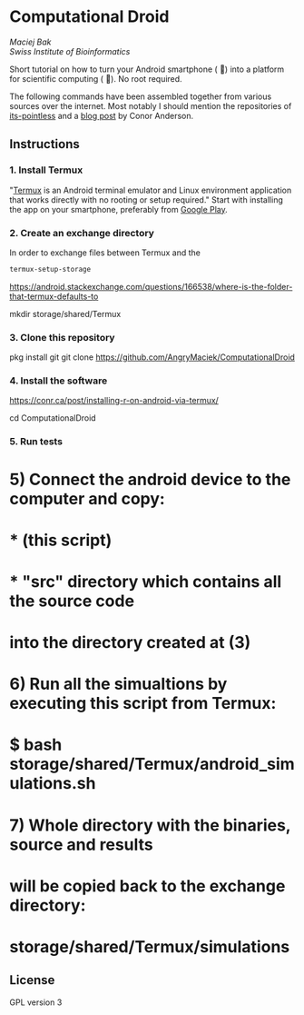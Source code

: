 # Computational Droid
*Maciej Bak*  
*Swiss Institute of Bioinformatics*

Short tutorial on how to turn your Android smartphone ( :iphone:) into a platform for scientific computing ( :robot:). 
 No root required.  
 
 The following commands have been assembled together from various sources over the internet. Most notably I should mention the repositories of [its-pointless](https://github.com/its-pointless) and a [blog post](https://conr.ca/post/installing-r-on-android-via-termux/) by Conor Anderson.

## Instructions

### 1. Install Termux

"[Termux][1] is an Android terminal emulator and Linux environment application that works directly with no rooting or setup required." 
 Start with installing the app on your smartphone, preferably from [Google Play][2].

### 2. Create an exchange directory

In order to exchange files between Termux and the

```bash
termux-setup-storage
```

https://android.stackexchange.com/questions/166538/where-is-the-folder-that-termux-defaults-to

mkdir storage/shared/Termux

### 3. Clone this repository

pkg install git
git clone https://github.com/AngryMaciek/ComputationalDroid

### 4. Install the software

https://conr.ca/post/installing-r-on-android-via-termux/

cd ComputationalDroid


### 5. Run tests

#   5) Connect the android device to the computer and copy:
#     * (this script)
#     * "src" directory which contains all the source code
#   into the directory created at (3)
#
#   6) Run all the simualtions by executing this script from Termux:
#   $ bash storage/shared/Termux/android_simulations.sh
#
#   7) Whole directory with the binaries, source and results
#   will be copied back to the exchange directory:
#   storage/shared/Termux/simulations

## License

GPL version 3

[1]: https://termux.com/
[2]: https://play.google.com/store/apps/details?id=com.termux